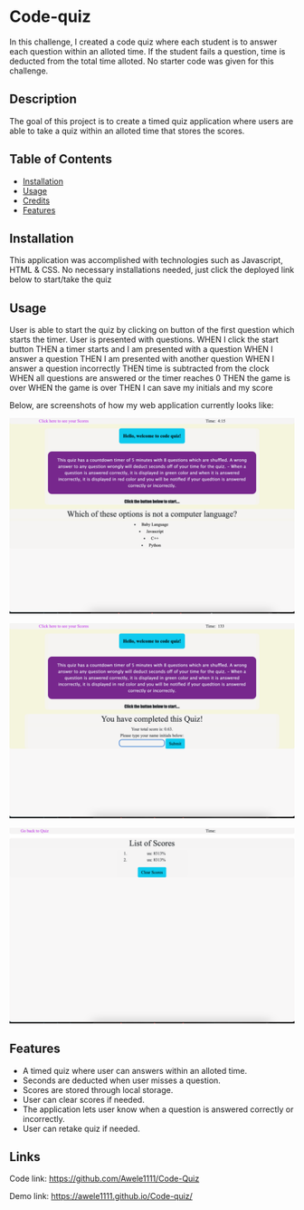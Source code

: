 # Code-quiz
In this challenge, I created a code quiz where each student is to answer each question within an alloted time. If the student fails a question, time is deducted from the total time alloted. 
No starter code was given for this challenge.

## Description

The goal of this project is to create a timed quiz application where users are able to take a quiz within an alloted time that stores the scores.

## Table of Contents

- [Installation](#installation)
- [Usage](#usage)
- [Credits](#credits)
- [Features](#features)


## Installation

This application was accomplished with technologies such as Javascript, HTML & CSS. No necessary installations needed, just click the deployed link below to start/take the quiz


## Usage
User is able to start the quiz by clicking on button of the first question which starts the timer.
User is presented with questions. 
WHEN I click the start button
THEN a timer starts and I am presented with a question
WHEN I answer a question
THEN I am presented with another question
WHEN I answer a question incorrectly
THEN time is subtracted from the clock
WHEN all questions are answered or the timer reaches 0
THEN the game is over
WHEN the game is over
THEN I can save my initials and my score


Below, are screenshots of how my web application currently looks like:



![Quiz](assets/images/Quiz1.png)

![Quiz](assets/images/Quiz2.png)

![Quiz](assets/images/Quiz3.png)






## Features

- A timed quiz where user can answers within an alloted time.
- Seconds are  deducted when user misses a question.
- Scores are stored through local storage.
- User can clear scores if needed.
- The application lets user know when a question is  answered correctly or incorrectly.
- User can retake quiz if needed.

## Links
Code link: https://github.com/Awele1111/Code-Quiz

Demo link: https://awele1111.github.io/Code-quiz/





